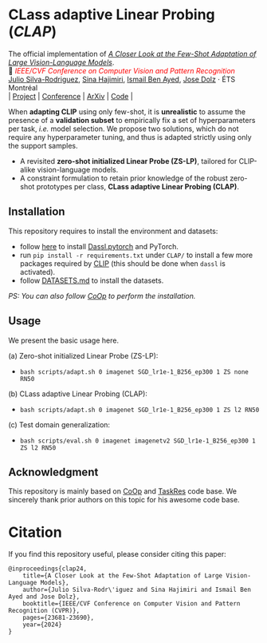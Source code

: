 # CLass adaptive Linear Probing (*CLAP*)
The official implementation of [*A Closer Look at the Few-Shot Adaptation of Large Vision-Language Models*](https://openaccess.thecvf.com/content/CVPR2024/papers/Silva-Rodriguez_A_Closer_Look_at_the_Few-Shot_Adaptation_of_Large_Vision-Language_CVPR_2024_paper.pdf).<br/>
📜 <span style="color:red">*IEEE/CVF Conference on Computer Vision and Pattern Recognition*</span> \
[Julio Silva-Rodriguez](https://scholar.google.es/citations?user=1UMYgHMAAAAJ&hl),
[Sina Hajimiri](https://scholar.google.com/citations?user=C5k-mOYAAAAJ&hl),
[Ismail Ben Ayed](https://scholar.google.es/citations?user=29vyUccAAAAJ&hl),
[Jose Dolz](https://scholar.google.es/citations?user=yHQIFFMAAAAJ&hl) ⋅ ÉTS Montréal
<br/>
| [Project](https://jusiro.github.io/projects/clap) | [Conference](https://openaccess.thecvf.com/content/CVPR2024/papers/Silva-Rodriguez_A_Closer_Look_at_the_Few-Shot_Adaptation_of_Large_Vision-Language_CVPR_2024_paper.pdf) | [ArXiv](https://arxiv.org/pdf/2312.12730.pdf) | [Code](https://github.com/jusiro/CLAP) |
<br/>

When **adapting CLIP** using only few-shot, it is **unrealistic** to assume the presence of a **validation subset** to empirically
fix a set of hyperparameters per task, *i.e.* model selection. We propose two solutions, which do not require any hyperparameter 
tuning, and thus is adapted strictly using only the support samples.

- A revisited **zero-shot initialized Linear Probe (ZS-LP)**, tailored for CLIP-alike vision-language models.
- A constraint formulation to retain prior knowledge of the robust zero-shot prototypes per class,
  **CLass adaptive Linear Probing (CLAP)**.

## Installation
This repository requires to install the environment and datasets:
- follow [here](https://github.com/KaiyangZhou/Dassl.pytorch#installation) to install [Dassl.pytorch](https://github.com/KaiyangZhou/Dassl.pytorch) and PyTorch.
- run `pip install -r requirements.txt` under `CLAP/` to install a few more packages required by [CLIP](https://github.com/openai/CLIP) (this should be done when `dassl` is activated).
- follow [DATASETS.md](DATASETS.md) to install the datasets.

*PS: You can also follow [CoOp](https://github.com/KaiyangZhou/CoOp) to perform the installation.*

## Usage
We present the basic usage here.

(a) Zero-shot initialized Linear Probe (ZS-LP):
- `bash scripts/adapt.sh 0 imagenet SGD_lr1e-1_B256_ep300 1 ZS none RN50`

(b) CLass adaptive Linear Probing (CLAP):
- `bash scripts/adapt.sh 0 imagenet SGD_lr1e-1_B256_ep300 1 ZS l2 RN50`

(c) Test domain generalization:
- `bash scripts/eval.sh 0 imagenet imagenetv2 SGD_lr1e-1_B256_ep300 1 ZS l2 RN50`

## Acknowledgment
This repository is mainly based on [CoOp](https://github.com/KaiyangZhou/CoOp) and [TaskRes](https://github.com/geekyutao/TaskRes) code base. We sincerely thank prior authors on this topic for his awesome code base.

# Citation

If you find this repository useful, please consider citing this paper:
```
@inproceedings{clap24,
    title={A Closer Look at the Few-Shot Adaptation of Large Vision-Language Models},
    author={Julio Silva-Rodr\'iguez and Sina Hajimiri and Ismail Ben Ayed and Jose Dolz},
    booktitle={IEEE/CVF Conference on Computer Vision and Pattern Recognition (CVPR)},
    pages={23681-23690},
    year={2024}
}
```
